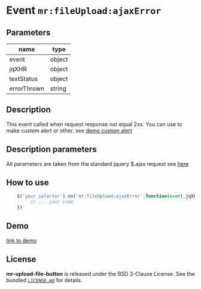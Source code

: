 
# Event `mr:fileUpload:ajaxError`

## Parameters

| name            | type             |
| -----------     | ---------------- |
| event           | object           |
| jqXHR           | object           |
| textStatus      | object           |
| errorThrown     | string           |

## Description

This event called when request response not equal 2xx. You can use to make custom alert or other. see [demo custom alert]()

## Description parameters
All parameters are taken from the standard jquery $.ajax request see [here](http://api.jquery.com/jquery.ajax/#jQuery-ajax-settings)

## How to use

```js
    $('your_selector').on('mr:fileUpload:ajaxError',function(event,jqXHR,textStatus,errorThrown){
         // ... your code 
    })
```

## Demo
[link to demo]()

## License

**mr-upload-file-button** is released under the BSD 3-Clause License. See the bundled [`LICENSE.md`](/LICENSE.md) for details.
